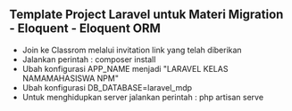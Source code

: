 ## Template Project Laravel untuk Materi Migration - Eloquent - Eloquent ORM

- Join ke Classrom melalui invitation link yang telah diberikan
- Jalankan perintah : composer install
- Ubah konfigurasi APP_NAME menjadi "LARAVEL KELAS NAMAMAHASISWA NPM"
- Ubah konfigurasi DB_DATABASE=laravel_mdp
- Untuk menghidupkan server jalankan perintah : php artisan serve
